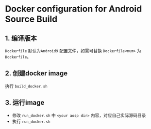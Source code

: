 
# Docker configuration for Android Source Build


## 1. 编译版本
`Dockerfile` 默认为`Android9` 配置文件，如需可替换 `Dockerfile<num>` 为 `Dockerfile`。

## 2. 创建docker image
执行 `build_docker.sh`



## 3. 运行image
- 修改 `run_docker.sh` 中 `<your aosp dir>` 内容，对应自己实际源码目录
- 执行 `run_docker.sh`

